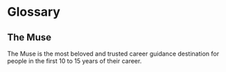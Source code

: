 # Glossary


## The Muse

The Muse is the most beloved and trusted career guidance destination for people in the first 10 to 15 years of their career.
